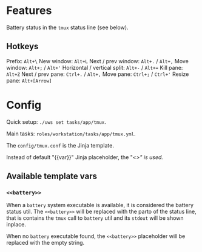 # Features

Battery status in the `tmux` status line (see below).

## Hotkeys
Prefix: `Alt+\`
New window: `Alt+L`
Next / prev window: `Alt+.` / `Alt+,`
Move window: `Alt+;` / `Alt+'`
Horizontal / vertical split: `Alt+-` / `Alt+=`
Kill pane: `Alt+Z`
Next / prev pane: `Ctrl+.` / `Alt+,`
Move pane: `Ctrl+;` / `Ctrl+'`
Resize pane: `Alt+[Arrow]`

# Config

Quick setup: `./uws set tasks/app/tmux`.

Main tasks: `roles/workstation/tasks/app/tmux.yml`.

The `config/tmux.conf` is the Jinja template.

Instead of default "{{var}}" Jinja placeholder, the "<<var>>" is used.

## Available template vars

### `<<battery>>`

When a `battery` system executable is available, it is considered the battery
status util. The `<<battery>>` will be replaced with the parto of the status
line, that is contains the `tmux` call to `battery` util and its `stdout` will
be shown inplace.

When no `battery` executable found, the `<<battery>>` placeholder will be
replaced with the empty string.
